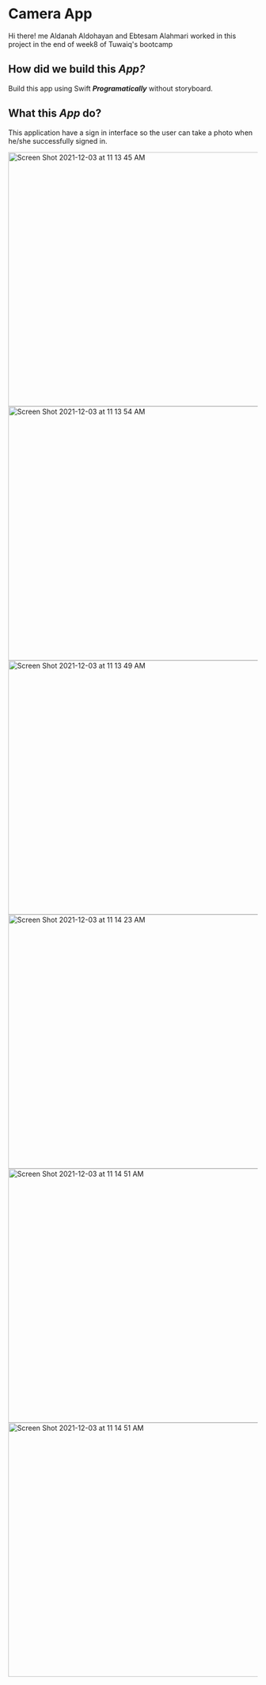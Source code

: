 # Camera App

Hi there! me Aldanah Aldohayan and Ebtesam Alahmari worked in this project in the end of week8 of Tuwaiq's bootcamp


## How did we build this *App?*
Build this app using Swift ***Programatically*** without storyboard.

## What this *App* do?
This application have a sign in interface so the user can take a photo when he/she successfully signed in.

<img width="512" alt="Screen Shot 2021-12-03 at 11 13 45 AM" src="https://user-images.githubusercontent.com/92252688/144571804-f92bb9d1-35eb-4011-946d-99804a5cb807.png">
<img width="512" alt="Screen Shot 2021-12-03 at 11 13 54 AM" src="https://user-images.githubusercontent.com/92252688/144571867-a2aea747-b419-43f8-aaa9-efb08b9452eb.png">
<img width="512" alt="Screen Shot 2021-12-03 at 11 13 49 AM" src="https://user-images.githubusercontent.com/92252688/144571888-203c02a7-c268-450a-a8ff-2bf85668da95.png">
<img width="512" alt="Screen Shot 2021-12-03 at 11 14 23 AM" src="https://user-images.githubusercontent.com/92252688/144571901-25e0c95a-2c8c-4034-a89e-c25b763bd2f2.png">
<img width="512" alt="Screen Shot 2021-12-03 at 11 14 51 AM" src="https://user-images.githubusercontent.com/92252688/144571911-d80826e1-85fd-4675-b81d-faff0a80ab7d.png">
<img width="512" alt="Screen Shot 2021-12-03 at 11 14 51 AM" src="https://user-images.githubusercontent.com/92252688/144589609-c7cbb3dd-006a-475d-af1a-56547caf8f2b.png">



